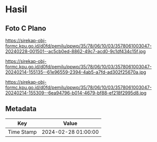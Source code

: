 # Hasil

## Foto C Plano

https://sirekap-obj-formc.kpu.go.id/d0fd/pemilu/ppwp/35/78/06/10/03/3578061003047-20240228-001501--ac5cb0ed-8862-49c7-acd0-9c1df434c15f.jpg

https://sirekap-obj-formc.kpu.go.id/d0fd/pemilu/ppwp/35/78/06/10/03/3578061003047-20240214-155135--61e96559-2394-4ab5-a7fd-ad302f25670a.jpg

https://sirekap-obj-formc.kpu.go.id/d0fd/pemilu/ppwp/35/78/06/10/03/3578061003047-20240214-155309--6ea94796-b014-4679-bf88-ef218f2995d8.jpg


## Metadata

| Key        | Value               |
| ---------- | ------------------- |
| Time Stamp | 2024-02-28 01:00:00 |



